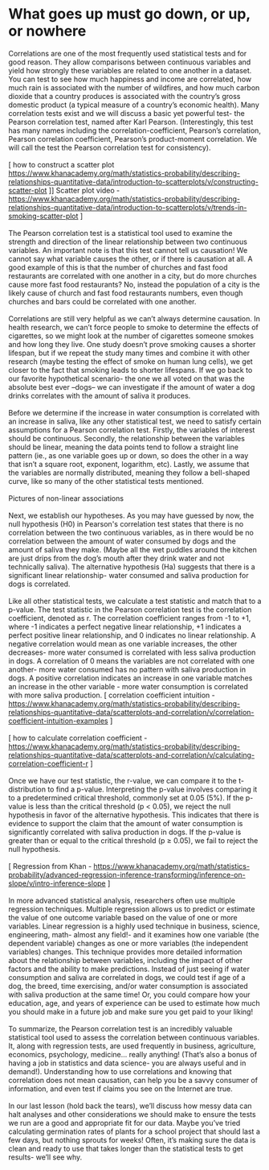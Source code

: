 # What goes up must go down, or up, or nowhere

Correlations are one of the most frequently used statistical tests and for good reason. They allow comparisons between continuous variables and yield how strongly these variables are related to one another in a dataset. You can test to see how much happiness and income are correlated, how much rain is associated with the number of wildfires, and how much carbon dioxide that a country produces is associated with the country’s gross domestic product (a typical measure of a country’s economic health). Many correlation tests exist and we will discuss a basic yet powerful test- the Pearson correlation test, named after Karl Pearson. (Interestingly, this test has many names including the correlation-coefficient, Pearson’s correlation, Pearson correlation coefficient, Pearson’s product-moment correlation. We will call the test the Pearson correlation test for consistency). <br>
<br>
[ how to construct a scatter plot https://www.khanacademy.org/math/statistics-probability/describing-relationships-quantitative-data/introduction-to-scatterplots/v/constructing-scatter-plot ]]
Scatter plot video - https://www.khanacademy.org/math/statistics-probability/describing-relationships-quantitative-data/introduction-to-scatterplots/v/trends-in-smoking-scatter-plot ] <br>
<br>
The Pearson correlation test is a statistical tool used to examine the strength and direction of the linear relationship between two continuous variables. An important note is that this test cannot tell us causation! We cannot say what variable causes the other, or if there is causation at all. A good example of this is that the number of churches and fast food restaurants are correlated with one another in a city, but do more churches cause more fast food restaurants? No, instead the population of a city is the likely cause of church and fast food restaurants numbers, even though churches and bars could be correlated with one another. <br>
<br>
Correlations are still very helpful as we can’t always determine causation. In health research, we can’t force people to smoke to determine the effects of cigarettes, so we might look at the number of cigarettes someone smokes and how long they live. One study doesn’t prove smoking causes a shorter lifespan, but if we repeat the study many times and combine it with other research (maybe testing the effect of smoke on human lung cells), we get closer to the fact that smoking leads to shorter lifespans. If we go back to our favorite hypothetical scenario- the one we all voted on that was the absolute best ever –dogs– we can investigate if the amount of water a dog drinks correlates with the amount of saliva it produces. <br>
<br>
Before we determine if the increase in water consumption is correlated with an increase in saliva, like any other statistical test, we need to satisfy certain assumptions for a Pearson correlation test. Firstly, the variables of interest should be continuous. Secondly, the relationship between the variables should be linear, meaning the data points tend to follow a straight line pattern (ie., as one variable goes up or down, so does the other in a way that isn’t a square root, exponent, logarithm, etc). Lastly, we assume that the variables are normally distributed, meaning they follow a bell-shaped curve, like so many of the other statistical tests mentioned. <br>
<br>
Pictures of non-linear associations <br>
<br>
Next, we establish our hypotheses. As you may have guessed by now, the null hypothesis (H0) in Pearson's correlation test states that there is no correlation between the two continuous  variables, as in there would be no correlation between the amount of water consumed by dogs and the amount of saliva they make. (Maybe all the wet puddles around the kitchen are just drips from the dog’s mouth after they drink water and not technically saliva). The alternative hypothesis (Ha) suggests that there is a significant linear relationship- water consumed and saliva production for dogs is correlated. <br>
<br>
Like all other statistical tests, we calculate a test statistic and match that to a p-value. The test statistic in the Pearson correlation test is the correlation coefficient, denoted as r. The correlation coefficient ranges from -1 to +1, where -1 indicates a perfect negative linear relationship, +1 indicates a perfect positive linear relationship, and 0 indicates no linear relationship. A negative correlation would mean as one variable increases, the other decreases- more water consumed is correlated with less saliva production in dogs. A correlation of 0 means the variables are not correlated with one another- more water consumed has no pattern with saliva production in dogs. A positive correlation indicates an increase in one variable matches an increase in the other variable - more water consumption is correlated with more saliva production. 
[ correlation coefficient intuition - https://www.khanacademy.org/math/statistics-probability/describing-relationships-quantitative-data/scatterplots-and-correlation/v/correlation-coefficient-intuition-examples ] <br>
<br>
[ how to calculate correlation coefficient - https://www.khanacademy.org/math/statistics-probability/describing-relationships-quantitative-data/scatterplots-and-correlation/v/calculating-correlation-coefficient-r ] <br>
<br>
Once we have our test statistic, the r-value, we can compare it to the t-distribution to find a p-value. Interpreting the p-value involves comparing it to a predetermined critical threshold, commonly set at 0.05 (5%). If the p-value is less than the critical threshold (p < 0.05), we reject the null hypothesis in favor of the alternative hypothesis. This indicates that there is evidence to support the claim that the amount of water consumption is significantly correlated with saliva production in dogs. If the p-value is greater than or equal to the critical threshold (p ≥ 0.05), we fail to reject the null hypothesis. <br>
<br>
[ Regression from Khan - https://www.khanacademy.org/math/statistics-probability/advanced-regression-inference-transforming/inference-on-slope/v/intro-inference-slope ] <br>
<br>
In more advanced statistical analysis, researchers often use multiple regression techniques. Multiple regression allows us to predict or estimate the value of one outcome variable based on the value of one or more variables. Linear regression is a highly used technique in business, science, engineering, math- almost any field!- and it examines how one variable (the dependent variable) changes as one or more variables (the independent variables) changes. This technique provides more detailed information about the relationship between variables, including the impact of other factors and the ability to make predictions. Instead of just seeing if water consumption and saliva are correlated in dogs, we could test if age of a dog, the breed, time exercising, and/or water consumption is associated with saliva production at the same time! Or, you could compare how your education, age, and years of experience can be used to estimate how much you should make in a future job and make sure you get paid to your liking! <br>
<br>
To summarize, the Pearson correlation test is an incredibly valuable statistical tool used to assess the correlation between continuous variables. It, along with regression tests, are used frequently in business, agriculture, economics, psychology, medicine… really anything! (That’s also a bonus of having a job in statistics and data science- you are always useful and in demand!). Understanding how to use correlations and knowing that correlation does not mean causation, can help you be a savvy consumer of information, and even test if claims you see on the Internet are true. <br>
<br>
In our last lesson (hold back the tears), we’ll discuss how messy data can halt analyses and other considerations we should make to ensure the tests we run are a good and appropriate fit for our data. Maybe you’ve tried calculating germination rates of plants for a school project that should last a few days, but nothing sprouts for weeks! Often, it’s making sure the data is clean and ready to use that takes longer than the statistical tests to get results- we’ll see why. <br>


